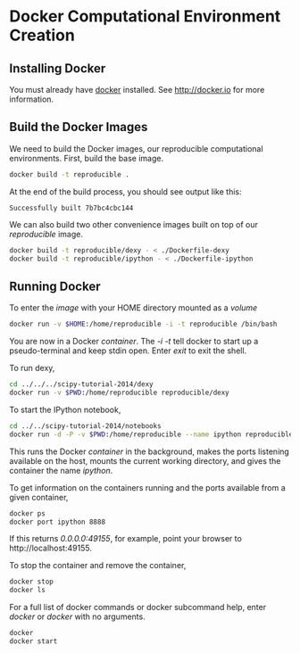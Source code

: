 Docker Computational Environment Creation
=========================================

Installing Docker
-----------------

You must already have [docker](http://docker.io) installed. See http://docker.io for more information.

Build the Docker Images
-----------------------

We need to build the Docker images, our reproducible computational
environments.  First, build the base image.

```bash
docker build -t reproducible .
```

At the end of the build process, you should see output like this:

```
Successfully built 7b7bc4cbc144
```

We can also build two other convenience images built on top of our
*reproducible* image.

```bash
docker build -t reproducible/dexy - < ./Dockerfile-dexy
docker build -t reproducible/ipython - < ./Dockerfile-ipython
```


Running Docker
--------------

To enter the *image* with your HOME directory mounted as a *volume*

```bash
docker run -v $HOME:/home/reproducible -i -t reproducible /bin/bash
```

You are now in a Docker *container*. The *-i -t* tell docker to
start up a pseudo-terminal and keep stdin open. Enter *exit* to
exit the shell.

To run dexy,

```bash
cd ../../../scipy-tutorial-2014/dexy
docker run -v $PWD:/home/reproducible reproducible/dexy
```

To start the IPython notebook,

```bash
cd ../../scipy-tutorial-2014/notebooks
docker run -d -P -v $PWD:/home/reproducible --name ipython reproducible/ipython
```

This runs the Docker *container* in the background, makes the ports listening
available on the host, mounts the current working directory, and gives the
container the name *ipython*.

To get information on the containers running and the ports available from a
given container,

```bash
docker ps
docker port ipython 8888
```

If this returns *0.0.0.0:49155*, for example, point your browser to
http://localhost:49155.

To stop the container and remove the container,
```bash
docker stop
docker ls
```

For a full list of docker commands or docker subcommand help, enter *docker*
or *docker <subcommand>* with no arguments.

```bash
docker
docker start
```
